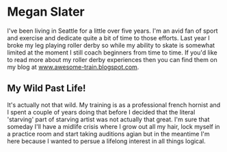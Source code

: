 # Megan Slater

I've been living in Seattle for a little over five years.  I'm an avid fan of sport and exercise and dedicate quite a bit of time to those efforts.  Last year I broke my leg playing roller derby so while my ability to skate is somewhat limited at the moment I still coach beginners from time to time.  If you'd like to read more about my roller derby experiences then you can find them on my blog at www.awesome-train.blogspot.com.

## My Wild Past Life!

It's actually not that wild.  My training is as a professional french hornist and I spent a couple of years doing that before I decided that the literal 'starving' part of starving artist was not actually that great.  I'm sure that someday I'll have a midlife crisis where I grow out all my hair, lock myself in a practice room and start taking auditions agian but in the meantime I'm here because I wanted to persue a lifelong interest in all things logical.



